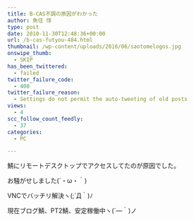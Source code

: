 ```yaml
---
title: B-CAS不調の原因がわかった
author: 魚住 惇
type: post
date: 2010-11-30T12:48:36+00:00
url: /b-cas-futyou-484.html
thumbnail: /wp-content/uploads/2016/06/saotomelogos.jpg
onswipe_thumb:
  - SKIP
has_been_twittered:
  - failed
twitter_failure_code:
  - 400
twitter_failure_reason:
  - Settings do not permit the auto-tweeting of old posts
views:
  - 4
scc_follow_count_feedly:
  - 37
categories:
  - PC

---
```

鯖にリモートデスクトップでアクセスしてたのが原因でした。</p> 

お騒がせしました(´・ω・｀)</p> 

VNCでバッチリ解決ヽ(;´Д｀)ﾉ</p> 

現在ブログ鯖、PT2鯖、安定稼働中ヽ(´―｀)ノ